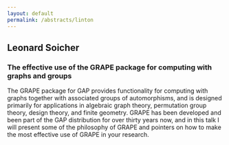 ```yaml
---
layout: default
permalink: /abstracts/linton
---
```


## Leonard Soicher

### The effective use of the GRAPE package for computing with graphs and groups

The GRAPE package for GAP provides functionality for computing with
graphs together with associated groups of automorphisms, and is designed
primarily for applications in algebraic graph theory, permutation group
theory, design theory, and finite geometry. GRAPE has been developed and
been part of the GAP distribution for over thirty years now, and in this
talk I will present some of the philosophy of GRAPE and pointers on how
to make the most effective use of GRAPE in your research.